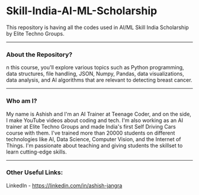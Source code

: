 # Skill-India-AI-ML-Scholarship
This repository is having all the codes used in AI/ML Skill India Scholarship by Elite Techno Groups.

-----
### About the Repository?

n this course, you'll explore various topics such as Python programming, data structures, file handling, JSON, Numpy, Pandas, data visualizations, data analysis, and AI algorithms that are relevant to detecting breast cancer.

-----

### Who am I?

My name is Ashish and I'm an AI Trainer at Teenage Coder, and on the side, I make YouTube videos about coding and tech. I'm also working as an AI trainer at Elite Techno Groups and made India's first Self Driving Cars course with them. I've trained more than 20000 students on different technologies like AI, Data Science, Computer Vision, and the Internet of Things. I'm passionate about teaching and giving students the skillset to learn cutting-edge skills.

-----

### Other Useful Links:

LinkedIn - https://linkedin.com/in/ashish-jangra 

